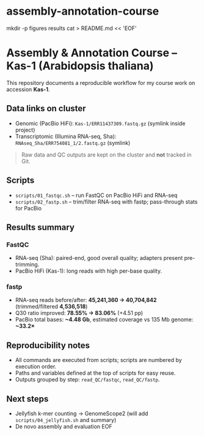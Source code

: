 # assembly-annotation-course

mkdir -p figures results
cat > README.md << 'EOF'
# Assembly & Annotation Course – Kas-1 (Arabidopsis thaliana)

This repository documents a reproducible workflow for my course work on accession **Kas-1**.

## Data links on cluster
- Genomic (PacBio HiFi): `Kas-1/ERR11437309.fastq.gz` (symlink inside project)
- Transcriptomic (Illumina RNA-seq, Sha): `RNAseq_Sha/ERR754081_1/2.fastq.gz` (symlink)

> Raw data and QC outputs are kept on the cluster and **not** tracked in Git.

## Scripts
- `scripts/01_fastqc.sh` – run FastQC on PacBio HiFi and RNA-seq
- `scripts/02_fastp.sh`  – trim/filter RNA-seq with fastp; pass-through stats for PacBio

## Results summary
### FastQC
- RNA-seq (Sha): paired-end, good overall quality; adapters present pre-trimming.
- PacBio HiFi (Kas-1): long reads with high per-base quality.

### fastp
- RNA-seq reads before/after: **45,241,360 → 40,704,842** (trimmed/filtered **4,536,518**)
- Q30 ratio improved: **78.55% → 83.06%** (+4.51 pp)
- PacBio total bases: **~4.48 Gb**, estimated coverage vs 135 Mb genome: **~33.2×**

## Reproducibility notes
- All commands are executed from scripts; scripts are numbered by execution order.
- Paths and variables defined at the top of scripts for easy reuse.
- Outputs grouped by step: `read_QC/fastqc`, `read_QC/fastp`.

## Next steps
- Jellyfish k-mer counting → GenomeScope2 (will add `scripts/04_jellyfish.sh` and summary)
- De novo assembly and evaluation
EOF
